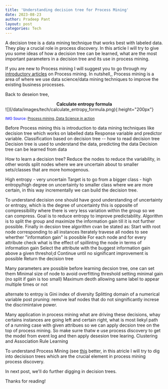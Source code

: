 ```yaml
---
title: 'Understanding decision tree for Process Mining'
date: 2023-08-23
author: Pradeep Pant
layout: post
categories: Tech
---
```


A decision tree is a data mining technique that works best with labeled data. They play a crucial role in process discovery. In this article I will try to give you some ideas of how a decision tree can be learned, what are the most important parameters in a decision tree and its use in process mining.

If you are new to Process mining I will suggest you to go through my [introductory articles](/2022/07/02/business_process_and_process_mining.html) on Process mining. In nutshell,, Process mining is a area of where we use data science/data mining techniques to improve the existing business processes. 

Back to deseion tree, 

<figcaption align = "center"><b>Calculate entropy formula</b></figcaption>
![](/data/images/tech/calculate_entropy_formula.png){:height="200px"}

<span style="color:blue"><small>IMG Source: [Process mining, Data Science in action](https://link.springer.com/book/10.1007/978-3-662-49851-4)</small></span>



Before Process mining this is introduction to data mining techniques like decision tree which works on labelled data
Response variable and predictor variable.
Classification based on decision tree -- how to read decision tree 
Decision tree is used to understand the data, predicting the data
Decision tree can be learned from data

How to learn a decision tree?
Reduce the nodes to reduce the variability, in other words split nodes where we are uncertain about to smaller sets/classes that are more homogenous.  

High entropy - very uncertain
Target is to go from a bigger class - high entropy/high degree on uncertainty  to smaller class where we are more certain, in this way incrementally we can build the decision tree. 

To understand decision one should have good understanding of uncertainty or entropy, which is the degree of uncertainty this is opposite of compressibility where there is very less variation within the group so we can compress. Goal is to reduce entropy to improve predictability. 
Algorithm is to split the group and maximize the information gain till it is not further possible.
Finally in decsion tree algorithm cvan be stated as:
Start with root node corresponding to all instances
Iterately travese all nodes to see wherther "information gain" is poosible
For each node and for every attribute check what is the effect of spillintng the node in terms of information gain
Select the attribute with the buggest information gain above a given threshol;d
Continue until no significant improvement is possible
Return the decision tree

Many parameters are possible before learning decsion tree, one can set them
Minimal size of node to avoid overfitting
threshold setting minimal gain (no split if gain is too small)
Maximum deoth
allowing same label to appear multiple times or not 

alternate to entrpy is Gini index of diversity 
Splitting domain of a numerical variable
post pruning: remove leaf nodes that do not singnificantly increse the discrimintaive power.

Many application in process mining
what are driving these decisions, whay certains instances are going left and certain right, 
what is most liekyl path of a running case with given attribues
so we can apply decsion tree on the top of process mining. So make surre thatw e use process discovery to get the model from event log and then apply desesion tree learing.
Clustering and Association Rule Learning 


To understand Process Mining (see [this]( /tech/2022/2022/06/25/exploring_new_field_process_mining_intro.html) better, in this atricle I will try to dig into decisison trees which are the crucial element in process mining process discovery.

In next post, we'll do further digging in decision trees.

 
Thanks for reading!




